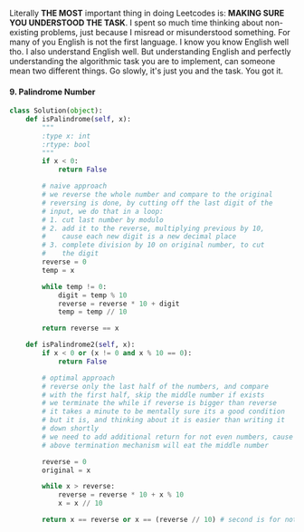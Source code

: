 Literally **THE MOST** important thing in doing Leetcodes is: **MAKING SURE YOU UNDERSTOOD THE TASK**. I spent so much time thinking about non-existing problems, just because I misread or misunderstood something. For many of you English is not the first language. I know you know English well tho. I also understand English well. But understanding English and perfectly understanding the algorithmic task you are to implement, can someone mean two different things. Go slowly, it's just you and the task. You got it.

#### 9. Palindrome Number

```python
class Solution(object):
    def isPalindrome(self, x):
        """
        :type x: int
        :rtype: bool
        """
        if x < 0:
            return False

        # naive approach
        # we reverse the whole number and compare to the original
        # reversing is done, by cutting off the last digit of the
        # input, we do that in a loop:
        # 1. cut last number by modulo
        # 2. add it to the reverse, multiplying previous by 10,
        #    cause each new digit is a new decimal place
        # 3. complete division by 10 on original number, to cut
        #    the digit
        reverse = 0
        temp = x

        while temp != 0:
            digit = temp % 10
            reverse = reverse * 10 + digit
            temp = temp // 10

        return reverse == x

    def isPalindrome2(self, x):
        if x < 0 or (x != 0 and x % 10 == 0):
            return False

        # optimal approach
        # reverse only the last half of the numbers, and compare
        # with the first half, skip the middle number if exists
        # we terminate the while if reverse is bigger than reverse
        # it takes a minute to be mentally sure its a good condition
        # but it is, and thinking about it is easier than writing it
        # down shortly
        # we need to add additional return for not even numbers, cause
        # above termination mechanism will eat the middle number

        reverse = 0
        original = x

        while x > reverse:
            reverse = reverse * 10 + x % 10
            x = x // 10

        return x == reverse or x == (reverse // 10) # second is for not even
```
